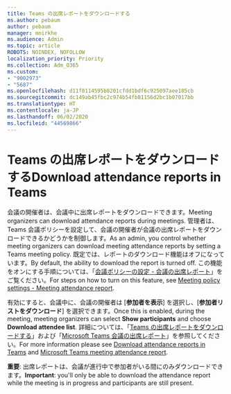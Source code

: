 ```yaml
---
title: Teams の出席レポートをダウンロードする
ms.author: pebaum
author: pebaum
manager: mnirkhe
ms.audience: Admin
ms.topic: article
ROBOTS: NOINDEX, NOFOLLOW
localization_priority: Priority
ms.collection: Adm_O365
ms.custom:
- "9002973"
- "5687"
ms.openlocfilehash: d11f8114595b8201cfdd1bdf6c925097aee185cb
ms.sourcegitcommit: dc149ab45fbc2c974b54fb81156d2bc1b07017bb
ms.translationtype: HT
ms.contentlocale: ja-JP
ms.lasthandoff: 06/02/2020
ms.locfileid: "44569866"
---
```

# <a name="download-attendance-reports-in-teams"></a><span data-ttu-id="9933f-102">Teams の出席レポートをダウンロードする</span><span class="sxs-lookup"><span data-stu-id="9933f-102">Download attendance reports in Teams</span></span>

<span data-ttu-id="9933f-103">会議の開催者は、会議中に出席レポートをダウンロードできます。</span><span class="sxs-lookup"><span data-stu-id="9933f-103">Meeting organizers can download attendance reports during meetings.</span></span> <span data-ttu-id="9933f-104">管理者は、Teams 会議ポリシーを設定して、会議の開催者が会議の出席レポートをダウンロードできるかどうかを制御します。</span><span class="sxs-lookup"><span data-stu-id="9933f-104">As an admin, you control whether meeting organizers can download meeting attendance reports by setting a Teams meeting policy.</span></span> <span data-ttu-id="9933f-105">既定では、レポートのダウンロード機能はオフになっています。</span><span class="sxs-lookup"><span data-stu-id="9933f-105">By default, the ability to download the report is turned off.</span></span> <span data-ttu-id="9933f-106">この機能をオンにする手順については、「[会議ポリシーの設定 - 会議の出席レポート](https://docs.microsoft.com/microsoftteams/meeting-policies-in-teams#meeting-policy-settings---meeting-attendance-report)」をご覧ください。</span><span class="sxs-lookup"><span data-stu-id="9933f-106">For steps on how to turn on this feature, see  [Meeting policy settings - Meeting attendance report](https://docs.microsoft.com/microsoftteams/meeting-policies-in-teams#meeting-policy-settings---meeting-attendance-report).</span></span>

<span data-ttu-id="9933f-107">有効にすると、会議中に、会議の開催者は [**参加者を表示**] を選択し、[**参加者リストをダウンロード**] を選択できます。</span><span class="sxs-lookup"><span data-stu-id="9933f-107">Once this is enabled, during the meeting, meeting organizers can select  **Show participants**  and choose  **Download attendee list**.</span></span> <span data-ttu-id="9933f-108">詳細については、「[Teams の出席レポートをダウンロードする](https://support.office.com/article/download-attendance-reports-in-teams-ae7cf170-530c-47d3-84c1-3aedac74d310)」および「[Microsoft Teams 会議の出席レポート](https://docs.microsoft.com/microsoftteams/teams-analytics-and-reports/meeting-attendance-report)」を参照してください。</span><span class="sxs-lookup"><span data-stu-id="9933f-108">For more information please see [Download attendance reports in Teams](https://support.office.com/article/download-attendance-reports-in-teams-ae7cf170-530c-47d3-84c1-3aedac74d310) and [Microsoft Teams meeting attendance report](https://docs.microsoft.com/microsoftteams/teams-analytics-and-reports/meeting-attendance-report).</span></span>

<span data-ttu-id="9933f-109">**重要**: 出席レポートは、会議が進行中で参加者がいる間にのみダウンロードできます。</span><span class="sxs-lookup"><span data-stu-id="9933f-109">**Important**: you'll only be able to download the attendance report while the meeting is in progress and participants are still present.</span></span>